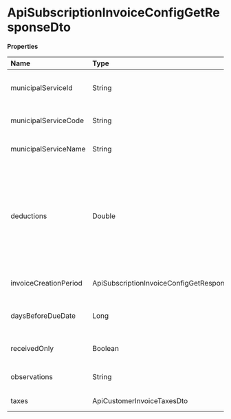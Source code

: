 # ApiSubscriptionInvoiceConfigGetResponseDto

**Properties**

| Name                  | Type                                                            | Required | Description                                                                                                        |
| :-------------------- | :-------------------------------------------------------------- | :------- | :----------------------------------------------------------------------------------------------------------------- |
| municipalServiceId    | String                                                          | ❌       | Unique municipal service identifier                                                                                |
| municipalServiceCode  | String                                                          | ❌       | Municipal Service Code                                                                                             |
| municipalServiceName  | String                                                          | ❌       | Name of municipal service                                                                                          |
| deductions            | Double                                                          | ❌       | Deductions. Deductions do not change the total value of the invoice, but they do change the ISS calculation basis. |
| invoiceCreationPeriod | ApiSubscriptionInvoiceConfigGetResponseDtoInvoiceCreationPeriod | ❌       | When the invoice will be issued                                                                                    |
| daysBeforeDueDate     | Long                                                            | ❌       | Number of days before billing due date                                                                             |
| receivedOnly          | Boolean                                                         | ❌       | Issue only for paid charges                                                                                        |
| observations          | String                                                          | ❌       | Additional notes on the invoice                                                                                    |
| taxes                 | ApiCustomerInvoiceTaxesDto                                      | ❌       | Invoice taxes                                                                                                      |

<!-- This file was generated by liblab | https://liblab.com/ -->
